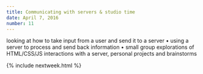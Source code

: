```yaml
---
title: Communicating with servers & studio time
date: April 7, 2016
number: 11
---
```


looking at how to take input from a user and send it to a server • using a server to process and send back information • small group explorations of HTML/CSS/JS interactions with a server, personal projects and brainstorms

{% include nextweek.html %}
